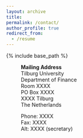 ```yaml
---
layout: archive
title: 
permalink: /contact/
author_profile: true
redirect_from:
  - /resume
---
```


{% include base_path %}

<p style="margin-left: 40px"><b>Mailing Address</b>
<br>Tilburg University
<br>Department of Finance 
<br>Room XXXX
<br>PO Box XXXX
<br>XXXX Tilburg
<br>The Netherlands </p>

<p style="margin-left: 40px">Phone: XXXX
<br>Fax: XXXX
<br>Alt: XXXX (secretary)</p>











